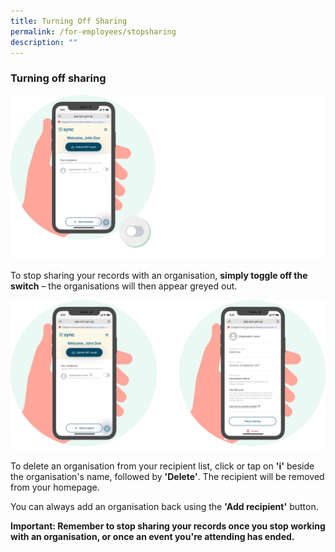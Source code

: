 ```yaml
---
title: Turning Off Sharing
permalink: /for-employees/stopsharing
description: ""
---
```



### **Turning off sharing**

![](/images/Toggle%20off.svg)

To stop sharing your records with an organisation, **simply toggle off the switch** – the organisations will then appear greyed out.

![](/images/Delete.svg)

To delete an organisation from your recipient list, click or tap on **'i'** beside the organisation's name, followed by **'Delete'**. The recipient will be removed from your homepage.

You can always add an organisation back using the **'Add recipient'** button. 

**Important: Remember to stop sharing your records once you stop working with an organisation, or once an event you're attending has ended.**